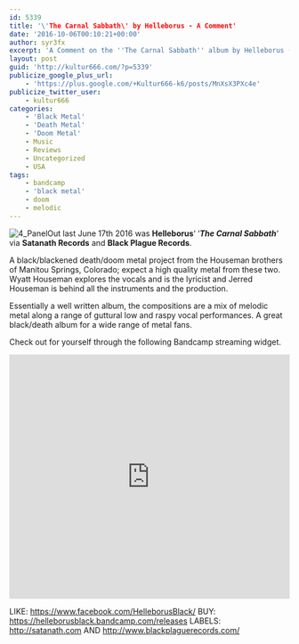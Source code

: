 ```yaml
---
id: 5339
title: '\'The Carnal Sabbath\' by Helleborus - A Comment'
date: '2016-10-06T00:10:21+00:00'
author: syr3fx
excerpt: 'A Comment on the ''The Carnal Sabbath'' album by Helleborus (2016).'
layout: post
guid: 'http://kultur666.com/?p=5339'
publicize_google_plus_url:
    - 'https://plus.google.com/+Kultur666-k6/posts/MnXsX3PXc4e'
publicize_twitter_user:
    - kultur666
categories:
    - 'Black Metal'
    - 'Death Metal'
    - 'Doom Metal'
    - Music
    - Reviews
    - Uncategorized
    - USA
tags:
    - bandcamp
    - 'black metal'
    - doom
    - melodic
---
```


![4_Panel](http://localhost:8080/wp-content/uploads/2016/10/155-1.jpg)Out last June 17th 2016 was **Helleborus**‘ ‘***The Carnal Sabbath***‘ via **Satanath Records** and **Black Plague Records**.

A black/blackened death/doom metal project from the Houseman brothers of Manitou Springs, Colorado; expect a high quality metal from these two. Wyatt Houseman explores the vocals and is the lyricist and Jerred Houseman is behind all the instruments and the production.

Essentially a well written album, the compositions are a mix of melodic metal along a range of guttural low and raspy vocal performances. A great black/death album for a wide range of metal fans.

Check out for yourself through the following Bandcamp streaming widget.

<iframe style="border: 0; width: 100%; height: 439px;" src="https://bandcamp.com/EmbeddedPlayer/album=37731634/size=large/bgcol=333333/linkcol=e99708/tracklist=false/transparent=true/" seamless></iframe>

LIKE: <https://www.facebook.com/HelleborusBlack/>
BUY: <https://helleborusblack.bandcamp.com/releases>
LABELS: <http://satanath.com> AND <http://www.blackplaguerecords.com/>